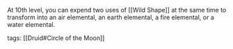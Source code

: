 At 10th level, you can expend two uses of [[Wild Shape]] at the same time to transform into an air elemental, an earth elemental, a fire elemental, or a water elemental.

tags: [[Druid#Circle of the Moon]]